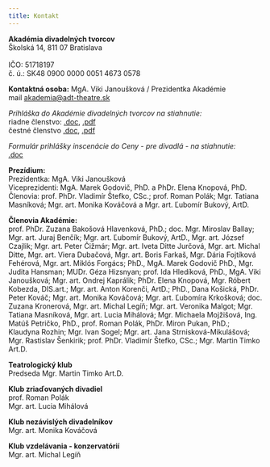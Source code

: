 ```yaml
---
title: Kontakt
---
```

**Akadémia divadelných tvorcov**\
Školská 14, 811 07 Bratislava\
\
IČO: 51718197\
č. ú.: SK48 0900 0000 0051 4673 0578

**Kontaktná osoba:**
MgA. Viki Janoušková  / Prezidentka Akadémie\
mail akademia@adt-theatre.sk

_Prihláška do Akadémie divadelných tvorcov na stiahnutie:_\
riadne členstvo:
[.doc](https://www.adt-theatre.sk/files/prihlaska.doc), 
[.pdf](https://www.adt-theatre.sk/files/prihlaska.pdf)\
čestné členstvo
[.doc](https://www.adt-theatre.sk/files/prihlaska-cestny_clen.doc), 
[.pdf](https://www.adt-theatre.sk/files/prihlaska-cestny_clen.pdf)

_Formulár prihlášky inscenácie do Ceny - pre divadlá - na stiahnutie:_\
[.doc](https://www.adt-theatre.sk/files/prihlaska-inscenacie.doc)

**Prezídium:**\
Prezidentka: MgA. Viki Janoušková\
Viceprezidenti: MgA. Marek Godovič, PhD. a PhDr. Elena Knopová, PhD.\
Členovia: prof. PhDr. Vladimír Štefko, CSc.; prof. Roman Polák; Mgr. Tatiana Masníková; Mgr. art. Monika Kováčová a Mgr. art. Ľubomír Bukový, ArtD.

**Členovia Akadémie:**\
prof. PhDr. Zuzana Bakošová Hlavenková, PhD.; doc. Mgr. Miroslav Ballay; Mgr. art. Juraj Benčík; Mgr. art. Ľubomír Bukový, ArtD., Mgr. art. József Czajlik; Mgr. art. Peter Čižmár; Mgr. art. Iveta Ditte Jurčová, Mgr. art. Michal Ditte, Mgr. art. Viera Dubačová, Mgr. art. Boris Farkaš, Mgr. Dária Fojtíková Fehérová, Mgr. art. Miklós Forgács; PhD., MgA. Marek Godovič PhD., Mgr. Judita Hansman; MUDr. Géza Hizsnyan; prof. Ida Hledíková, PhD., MgA. Viki Janoušková; Mgr. art. Ondrej Kaprálik; PhDr. Elena Knopová, Mgr. Róbert Kobezda, DIS.art.; Mgr. art. Anton Korenči, ArtD.; PhD., Dana Košická, PhDr. Peter Kováč; Mgr. art. Monika Kováčová; Mgr. art. Ľubomíra Krkošková; doc. Zuzana Kronerová, Mgr. art. Michal Legíň; Mgr. art. Veronika Malgot; Mgr. Tatiana Masníková, Mgr. art. Lucia Mihálová; Mgr. Michaela Mojžišová, Ing. Matúš Petričko, PhD., prof. Roman Polák, PhDr. Miron Pukan, PhD.; Klaudyna Rozhin; Mgr. Ivan Sogel; Mgr. art. Jana Strnisková-Mikulášová; Mgr. Rastislav Šenkirik; prof. PhDr. Vladimír Štefko, CSc.; Mgr. Martin Timko Art.D.

**Teatrologický klub**\
Predseda  Mgr. Martin Timko Art.D.

**Klub zriaďovaných divadiel**\
prof. Roman Polák\
Mgr. art. Lucia Mihálová

**Klub nezávislých divadelníkov**\
Mgr. art. Monika Kováčová

**Klub vzdelávania - konzervatórií**\
Mgr. art. Michal Legíň
